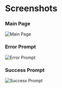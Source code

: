 # Screenshots

### Main Page
![Main Page](https://user-images.githubusercontent.com/48608645/129594281-ddc636e0-2cbf-43b0-99ff-e2aa877eff43.png)

### Error Prompt
![Error Prompt](https://user-images.githubusercontent.com/48608645/129594364-149c7ed8-0f31-4128-84ba-1a3d4be83c6b.png)

### Success Prompt
![Success Prompt](https://user-images.githubusercontent.com/48608645/129594498-b1d0f61d-05c3-40c8-85a1-b6bf95989b41.png)
